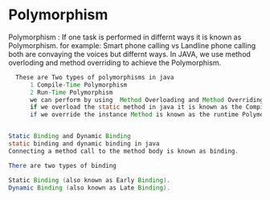 # Polymorphism
Polymorphism :
    If one task is performed in differnt ways it is known as Polymorphism.
    for example:
            Smart phone calling vs Landline phone calling
            both are convaying the voices but differnt ways.
        In JAVA, we use method overloding and method overriding to achieve the Polymorphism.

```java
  These are Two types of polymorphisms in java 
      1 Compile-Time Polymorphism
      2 Run-Time Polymorphism
      we can perform by using  Method Overloading and Method Overriding
      if we overload the static method in java it is known as the Compile Time Polymorphism.
      if we override the instance Method is known as the runtime Polymorphism.


Static Binding and Dynamic Binding
static binding and dynamic binding in java
Connecting a method call to the method body is known as binding.

There are two types of binding

Static Binding (also known as Early Binding).
Dynamic Binding (also known as Late Binding).
```